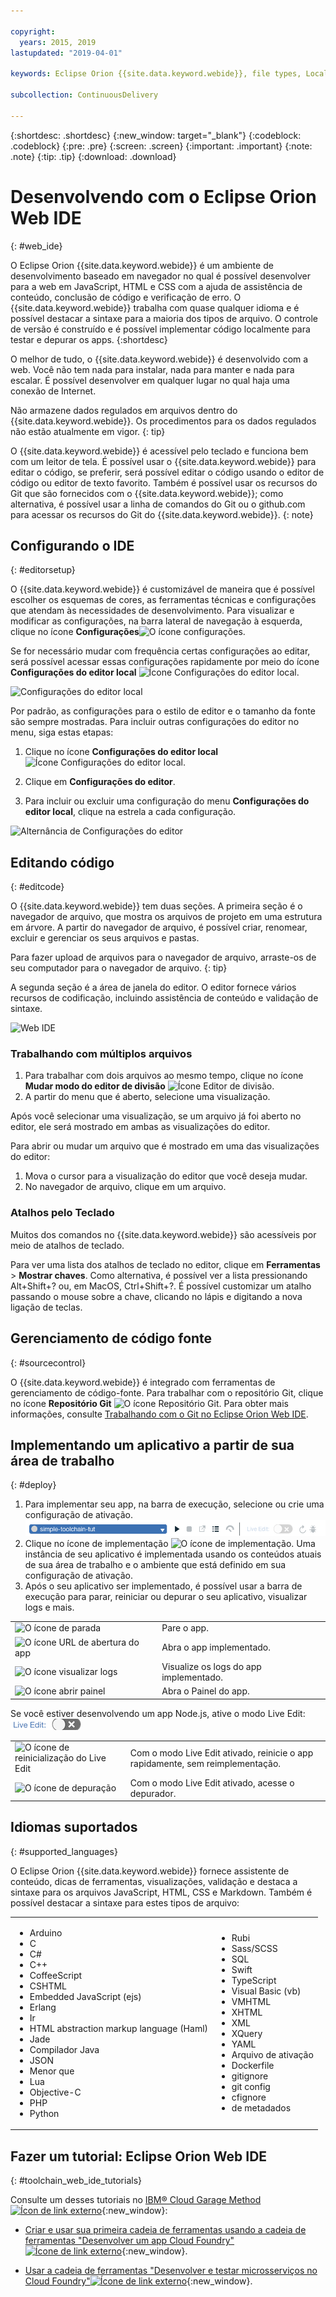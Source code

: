 ```yaml
---

copyright:
  years: 2015, 2019
lastupdated: "2019-04-01"

keywords: Eclipse Orion {{site.data.keyword.webide}}, file types, Local Editor Settings icon

subcollection: ContinuousDelivery

---
```


{:shortdesc: .shortdesc}
{:new_window: target="_blank"}
{:codeblock: .codeblock}
{:pre: .pre}
{:screen: .screen}
{:important: .important}
{:note: .note}
{:tip: .tip}
{:download: .download}

# Desenvolvendo com o Eclipse Orion Web IDE
{: #web_ide}

O Eclipse Orion {{site.data.keyword.webide}} é um ambiente de desenvolvimento baseado em
navegador no qual é possível desenvolver para a web em JavaScript, HTML e CSS com a ajuda de assistência de
conteúdo, conclusão de código e verificação de erro. O {{site.data.keyword.webide}} trabalha com quase qualquer idioma e é possível destacar a sintaxe para a maioria dos tipos de arquivo. O controle de versão é construído e é possível implementar código localmente para testar e depurar os apps.
{:shortdesc}

O melhor de tudo, o {{site.data.keyword.webide}} é desenvolvido com a web. Você não tem nada para instalar, nada para manter e nada para escalar. É possível desenvolver em qualquer lugar no qual haja uma conexão de Internet.

Não armazene dados regulados em arquivos dentro do {{site.data.keyword.webide}}. Os procedimentos para os dados regulados não estão atualmente em vigor.
{: tip}

O {{site.data.keyword.webide}} é acessível pelo teclado e funciona bem com um leitor de tela. É possível usar o {{site.data.keyword.webide}} para editar o código, se preferir, será possível editar o código usando o editor de código ou editor de texto favorito. Também é possível usar os recursos do Git que são fornecidos com o {{site.data.keyword.webide}}; como alternativa, é possível usar a linha de comandos do Git ou o github.com para acessar os recursos do Git do {{site.data.keyword.webide}}.
{: note}

## Configurando o IDE
{: #editorsetup}

O {{site.data.keyword.webide}} é customizável de maneira que é possível escolher os esquemas de cores, as ferramentas técnicas e configurações que atendam às necessidades de desenvolvimento. Para visualizar e modificar as configurações, na barra lateral de navegação à esquerda, clique no ícone **Configurações**<img class="inline" src="images/webide_settings_icon_light_small.png"  alt="O ícone configurações">.

Se for necessário mudar com frequência certas configurações ao editar, será possível acessar essas configurações rapidamente por meio do ícone **Configurações do editor local** <img class="inline" src="images/webide_local_settings_icon_light_small.png"  alt="Ícone Configurações do editor local">.

![Configurações do editor local](images/webide_local_editor_settings_light.png)

Por padrão, as configurações para o estilo de editor e o tamanho da fonte são sempre mostradas. Para incluir outras configurações do editor no menu, siga estas etapas:

1. Clique no ícone **Configurações do editor local** <img class="inline" src="images/webide_local_settings_icon_light_small.png"  alt="Ícone Configurações do editor local">.

2. Clique em **Configurações do editor**.

3. Para incluir ou excluir uma configuração do menu **Configurações do editor local**, clique na estrela a cada configuração.

![Alternância de Configurações do editor](images/webide_editor_settings_toggle_light.png)


## Editando código
{: #editcode}

O {{site.data.keyword.webide}} tem duas seções. A primeira seção é o navegador de arquivo, que mostra os arquivos de projeto em uma estrutura em árvore. A partir do navegador de arquivo, é possível criar, renomear, excluir e gerenciar os seus arquivos e pastas.

Para fazer upload de arquivos para o navegador de arquivo, arraste-os de seu computador para o navegador de arquivo.
{: tip}

A segunda seção é a área de janela do editor. O editor fornece vários recursos de codificação, incluindo assistência de conteúdo e validação de sintaxe.

![Web IDE](images/webide_light.png)

### Trabalhando com múltiplos arquivos
1. Para trabalhar com dois arquivos ao mesmo tempo, clique no ícone **Mudar modo do editor de divisão** <img class="inline" src="images/webide_split_editor_icon_light_small.png"  alt="Ícone Editor de divisão">.
2. A partir do menu que é aberto, selecione uma visualização.

 Após você selecionar uma visualização, se um arquivo já foi aberto no editor, ele será mostrado em ambas as visualizações do editor.

 Para abrir ou mudar um arquivo que é mostrado em uma das visualizações do editor:
 1. Mova o cursor para a visualização do editor que você deseja mudar.
 2. No navegador de arquivo, clique em um arquivo.

### Atalhos pelo Teclado
Muitos dos comandos no {{site.data.keyword.webide}} são acessíveis por meio de atalhos de teclado.

Para ver uma lista dos atalhos de teclado no editor, clique em **Ferramentas** > **Mostrar chaves**. Como alternativa, é possível ver a lista pressionando Alt+Shift+? ou, em MacOS, Ctrl+Shift+?. É possível customizar um atalho passando o mouse sobre a chave, clicando no lápis e digitando a nova ligação de teclas.

## Gerenciamento de código fonte
{: #sourcecontrol}

O {{site.data.keyword.webide}} é integrado com ferramentas de gerenciamento de código-fonte. Para trabalhar com o repositório Git, clique no ícone **Repositório Git** <img class="inline" src="images/webide_git_icon_light_small.png"  alt="O ícone Repositório Git">.  Para obter mais informações, consulte
[Trabalhando com o Git no Eclipse
Orion Web IDE](/docs/services/ContinuousDelivery?topic=ContinuousDelivery-git_web_ide#git_web_ide).

## Implementando um aplicativo a partir de sua área de trabalho
{: #deploy}

1. Para implementar seu app, na barra de execução, selecione ou crie uma configuração de ativação.
 ![Barra de execução](images/webide_runbar_light.png)   
1. Clique no ícone de implementação <img class="inline" src="images/webide_deploy_button_light_small.png"  alt="O ícone de implementação">. Uma instância de seu aplicativo é implementada usando os conteúdos atuais de sua área de trabalho e o ambiente que está definido em sua configuração de ativação.
2. Após o seu aplicativo ser implementado, é possível usar a barra de execução para parar, reiniciar ou depurar o seu aplicativo, visualizar logs e mais.

<table role="presentation">
<tr><td><img src="./images/stop_button.png"  alt="O ícone de parada"></td><td>Pare o app.</td></tr>
<tr><td> <img src="./images/open_app_url.png"  alt="O ícone URL de abertura do app"></td><td> Abra o app implementado.</td></tr>
<tr><td><img src="./images/view_logs.png"  alt="O ícone visualizar logs"></td><td>Visualize os logs do app implementado.</td></tr>
<tr><td><img src="./images/open_dashboard.png"  alt="O ícone abrir painel"></td><td>Abra o Painel do app.</td></tr>
</table>

Se você estiver desenvolvendo um app Node.js, ative o modo Live Edit: <img  src="./images/enable_live_edit.png"  alt="A régua de controle de ativação do Live Edit">

<table role="presentation"><tr><td><img src="./images/live_edit_restart.png"  alt="O ícone de reinicialização do Live Edit"></td><td>Com o modo Live Edit ativado, reinicie o app rapidamente, sem reimplementação.</td></tr>
<tr><td> <img src="./images/debug_icon.png"  alt="O ícone de depuração"></td>
<td>Com o modo Live Edit ativado, acesse o depurador.
</td></tr>
</table>

<!-- 3/6/2016: bl commands don't work with V2/CD
## Editing outside of the {{site.data.keyword.webide}}
{: #editlocal}

To use an editor besides the {{site.data.keyword.webide}}, set up {{site.data.keyword.Bluemix_live}} so that you can work directly with your project files in any tool. {{site.data.keyword.Bluemix_live_notm}} is a command-line application that synchronizes the changes in your local file system with your cloud workspace in {{site.data.keyword.Bluemix_short}}.

### Before you begin

Download and install the [{{site.data.keyword.Bluemix_live_notm}} command-line interface ![External link icon](../../icons/launch-glyph.svg "External link icon")](http://livesyncdownload.ng.bluemix.net){: new_window}.

### Synchronizing your local environment with {{site.data.keyword.Bluemix_notm}}
{: #edit_local_download}

1. Open a command-line window.
2. Sign in to {{site.data.keyword.Bluemix_notm}}:

	```
	bl login
	```
	{: pre}

3. When you are prompted, enter your IBMid and password.
4. View a list of your {{site.data.keyword.Bluemix_notm}} projects:

	```
	bl projects
	```
	{: pre}

4. Synchronize your local environment with your project on {{site.data.keyword.Bluemix_notm}}:

	```
	bl sync projectName
	```
	{: pre}

where `projectName` is your {{site.data.keyword.Bluemix_notm}} app's name.

When you are finished editing, enter `q` to end synchronization.

### Enabling the Desktop Sync feature to edit code locally

The Desktop Sync feature is like Live Edit mode for the command line. You need the Desktop Sync feature to debug on the command line.
1. In another command-line window, enable the Desktop Sync feature:

	```
	cd localDirectory
	bl start
	```
	{: codeblock}

2. Use the launch configuration that you created in the {{site.data.keyword.webide}}. After you select the launch configuration, the Desktop Sync feature is enabled in your local environment. In the command-line window that you just opened, you can view the app's URL, the debug URL, the manage URL, and view the {{site.data.keyword.Bluemix_live_notm}} state.

3. Refresh the browser and verify that you can see the changes that you saved to static files in the local workspace.

### Disabling the Desktop Sync feature

1. In the second command-line window, enter `bl stop`.
2. In the first command-line window, enter `q`.

-->

## Idiomas suportados
{: #supported_languages}

O Eclipse Orion {{site.data.keyword.webide}} fornece assistente de conteúdo, dicas de ferramentas, visualizações, validação e destaca a sintaxe para os arquivos JavaScript, HTML, CSS e Markdown. Também é possível destacar a sintaxe para estes tipos de arquivo:

<table role="presentation">
<tr>
<td>
<ul><li>Arduino
</li><li>C</li>
<li>C#
</li><li>C++
</li><li>CoffeeScript
</li><li>CSHTML
</li><li>Embedded JavaScript (ejs)
</li><li>Erlang
</li><li>Ir
</li><li>HTML abstraction markup language (Haml)
</li><li>Jade
</li><li>Compilador Java
</li><li>JSON
</li><li>Menor que  
</li><li>Lua  
</li><li>Objective-C
</li><li>PHP
</li><li>Python</li></ul>
</td>
<td>
<ul><li>Rubi
</li><li>Sass/SCSS
</li><li>SQL
</li><li>Swift
</li><li>TypeScript
</li><li>Visual Basic (vb)
</li><li>VMHTML
</li><li>XHTML
</li><li>XML
</li><li>XQuery
</li><li>YAML
</li><li>Arquivo de ativação 	
</li><li>Dockerfile
</li><li>gitignore
</li><li>git config
</li><li>cfignore
</li><li>de metadados
</li></ul>
</td>
</tr>
</table>

## Fazer um tutorial: Eclipse Orion Web IDE
{: #toolchain_web_ide_tutorials}

Consulte um desses tutoriais no [IBM&reg; Cloud Garage Method ![Ícon de link externo](../../icons/launch-glyph.svg "Ícone de link externo")](https://www.ibm.com/cloud/garage){:new_window}:

  * [Criar e usar sua primeira cadeia de ferramentas usando a cadeia de ferramentas "Desenvolver um app Cloud Foundry" ![Ícone de link externo](../../icons/launch-glyph.svg "Ícone de link externo")](https://www.ibm.com/cloud/garage/tutorials/introduce-develop-cloud-foundry-app-toolchain){:new_window}.

  * [Usar a cadeia de ferramentas "Desenvolver e testar microsserviços no Cloud Foundry"![Ícone de link externo](../../icons/launch-glyph.svg "Ícone de link externo")](https://www.ibm.com/cloud/garage/tutorials/use-develop-test-microservices-on-cloud-foundry-toolchain){:new_window}.
